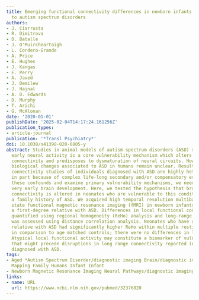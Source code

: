 ```yaml
---
title: Emerging functional connectivity differences in newborn infants vulnerable
  to autism spectrum disorders
authors:
- J. Ciarrusta
- R. Dimitrova
- D. Batalle
- J. O'Muircheartaigh
- L. Cordero-Grande
- A. Price
- E. Hughes
- J. Kangas
- E. Perry
- A. Javed
- J. Demilew
- J. Hajnal
- A. D. Edwards
- D. Murphy
- T. Arichi
- G. McAlonan
date: '2020-01-01'
publishDate: '2025-02-04T14:17:24.161256Z'
publication_types:
- article-journal
publication: '*Transl Psychiatry*'
doi: 10.1038/s41398-020-0805-y
abstract: Studies in animal models of autism spectrum disorders (ASD) suggest atypical
  early neural activity is a core vulnerability mechanism which alters functional
  connectivity and predisposes to dysmaturation of neural circuits. However, underlying
  biological changes associated to ASD in humans remain unclear. Results from functional
  connectivity studies of individuals diagnosed with ASD are highly heterogeneous,
  in part because of complex life-long secondary and/or compensatory events. To minimize
  these confounds and examine primary vulnerability mechanisms, we need to investigate
  very early brain development. Here, we tested the hypothesis that brain functional
  connectivity is altered in neonates who are vulnerable to this condition due to
  a family history of ASD. We acquired high temporal resolution multiband resting
  state functional magnetic resonance imaging (fMRI) in newborn infants with and without
  a first-degree relative with ASD. Differences in local functional connectivity were
  quantified using regional homogeneity (ReHo) analysis and long-range connectivity
  was assessed using distance correlation analysis. Neonates who have a first-degree
  relative with ASD had significantly higher ReHo within multiple resting state networks
  in comparison to age matched controls; there were no differences in long range connectivity.
  Atypical local functional activity may constitute a biomarker of vulnerability,
  that might precede disruptions in long range connectivity reported in older individuals
  diagnosed with ASD.
tags:
- Aged *Autism Spectrum Disorder/diagnostic imaging Brain/diagnostic imaging Brain
  Mapping Family Humans Infant Infant
- Newborn Magnetic Resonance Imaging Neural Pathways/diagnostic imaging
links:
- name: URL
  url: https://www.ncbi.nlm.nih.gov/pubmed/32376820
---
```

